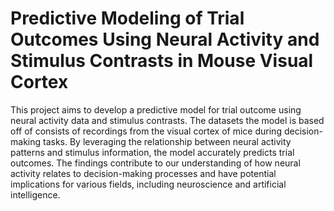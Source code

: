 # Predictive Modeling of Trial Outcomes Using Neural Activity and Stimulus Contrasts in Mouse Visual Cortex

This project aims to develop a predictive model for trial outcome using neural activity data and stimulus contrasts. The datasets the model is based off of consists of recordings from the visual cortex of mice during decision-making tasks. By leveraging the relationship between neural activity patterns and stimulus information, the model accurately predicts trial outcomes. The findings contribute to our understanding of how neural activity relates to decision-making processes and have potential implications for various fields, including neuroscience and artificial intelligence.
